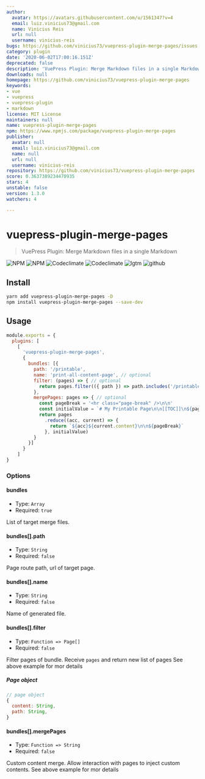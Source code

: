 ```yaml
---
author:
  avatar: https://avatars.githubusercontent.com/u/1561347?v=4
  email: luiz.vinicius73@gmail.com
  name: Vinicius Reis
  url: null
  username: vinicius-reis
bugs: https://github.com/vinicius73/vuepress-plugin-merge-pages/issues
category: plugin
date: '2020-06-02T17:00:16.151Z'
deprecated: false
description: 'VuePress Plugin: Merge Markdown files in a single Markdown'
downloads: null
homepage: https://github.com/vinicius73/vuepress-plugin-merge-pages
keywords:
- vue
- vuepress
- vuepress-plugin
- markdown
license: MIT License
maintainers: null
name: vuepress-plugin-merge-pages
npm: https://www.npmjs.com/package/vuepress-plugin-merge-pages
publisher:
  avatar: null
  email: luiz.vinicius73@gmail.com
  name: null
  url: null
  username: vinicius-reis
repository: https://github.com/vinicius73/vuepress-plugin-merge-pages
score: 0.3637389234470935
stars: 4
unstable: false
version: 1.3.0
watchers: 4

---
```


# vuepress-plugin-merge-pages

> VuePress Plugin: Merge Markdown files in a single Markdown

![NPM](https://flat.badgen.net/npm/v/vuepress-plugin-merge-pages?icon=npm)
![NPM](https://flat.badgen.net/npm/dm/vuepress-plugin-merge-pages?icon=npm)
![Codeclimate](https://flat.badgen.net/codeclimate/maintainability/vinicius73/vuepress-plugin-merge-pages?icon=codeclimate)
![Codeclimate](https://flat.badgen.net/codeclimate/coverage/vinicius73/vuepress-plugin-merge-pages?icon=codeclimate)
![lgtm](https://flat.badgen.net/lgtm/grade/g/vinicius73/vuepress-plugin-merge-pages?icon=lgtm)
![github](https://flat.badgen.net/github/status/vinicius73/vuepress-plugin-merge-pages?icon=github)


## Install

```bash
yarn add vuepress-plugin-merge-pages -D
npm install vuepress-plugin-merge-pages --save-dev
```

## Usage

```js
module.exports = {
  plugins: [
    [
      'vuepress-plugin-merge-pages',
      {
        bundles: [{
          path: '/printable',
          name: 'print-all-content-page', // optional
          filter: (pages) => { // optional
            return pages.filter(({ path }) => path.includes('/printable-page/'))
          },
          mergePages: pages => { // optional
            const pageBreak = '<hr class="page-break" />\n\n'
            const initialValue = `# My Printable Page\n\n[[TOC]]\n${pageBreak}`
            return pages
              .reduce((acc, current) => {
                return `${acc}${current.content}\n\n${pageBreak}`
              }, initialValue)
          }
        }]
      }
    ]
}
```

### Options

#### bundles

- Type: `Array`
- Required: `true`

List of target merge files.

#### bundles[].path

- Type: `String`
- Required: `false`

Page route path, url of target page.

#### bundles[].name

- Type: `String`
- Required: `false`

Name of generated file.

#### bundles[].filter

- Type: `Function => Page[]`
- Required: `false`

Filter pages of bundle. Receive `pages` and return new list of pages
See above example for mor details

##### Page object

```js
// page object
{
  content: String,
  path: String,
}
```

#### bundles[].mergePages

- Type: `Function => String`
- Required: `false`

Custom content merge. Allow interaction with pages to inject custom contents.
See above example for mor details